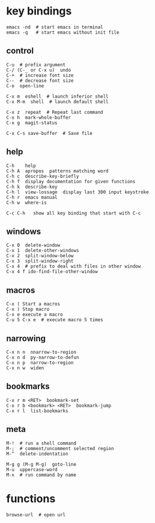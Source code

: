 key bindings
===========

    emacs -nd  # start emacs in terminal
    emacs -q   # start emacs without init file


control
-------

    C-u  # prefix argument
    C-/ (C-_ or C-x u)  undo
    C-+  # increase font size
    C--  # decrease font size
    C-o  open-line

    C-x m  eshell  # launch inferior shell
    C-x M-m  shell  # launch default shell

    C-x z  repeat  # Repeat last command
    C-x h  mark-whole-buffer
    C-x g  magit-status

    C-x C-s save-buffer  # Save file


help
----

    C-h    help
    C-h A  apropos  patterns matching word
    C-h c  describe-key-briefly
    C-h f  display documentation for given functions
    C-h k  describe-key
    C-h l  view-lossage  display last 300 input keystroke
    C-h r  emacs manual
    C-h w  where-is

    C-c C-h   show all key binding that start with C-c


windows
-------

    C-x 0  delete-window
    C-x 1  delete-other-windows
    C-x 2  split-window-below
    C-x 3  split-window-right
    C-x 4  # prefix to deal with files in other window
    C-x 4 f ido-find-file-other-window


macros
------

    C-x ( Start a macros
    C-x ) Stop macro
    C-x e execute a macro
    C-u 5 C-x e  # execute macro 5 times


narrowing
---------

    C-x n n  nnarrow-to-region
    C-x n d  py-narrow-to-defun
    C-x n p  narrow-to-region
    C-x n w  widen


bookmarks
---------

    C-x r m <RET>  bookmark-set
    C-x r b <bookmark> <RET>  bookmark-jump
    C-x r l  list-bookmarks


meta
----

    M-!  # run a shell command
    M-;  # comment/uncomment selected region
    M-^  delete-indentation

    M-g g (M-g M-g)  goto-line
    M-u  uppercase-word
    M-x  # run command by name


functions
=========

    browse-url  # open url
